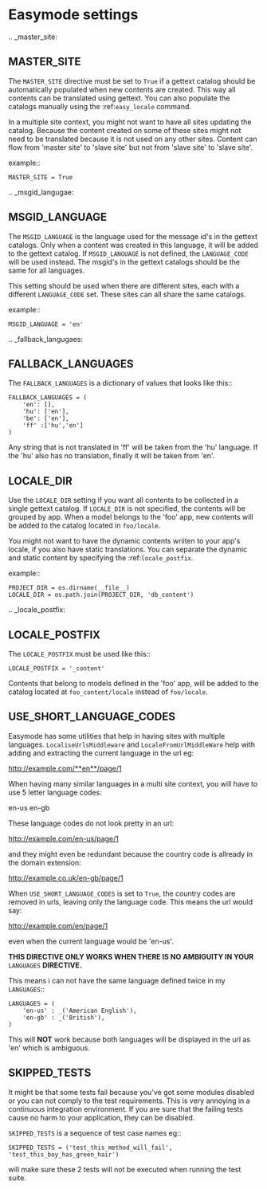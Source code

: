 Easymode settings
=================

.. _master_site:

MASTER_SITE
-----------

The ``MASTER_SITE`` directive must be set to ``True`` if a gettext catalog 
should be automatically populated when new contents are created. This way all 
contents can be translated using gettext. You can also populate the catalogs
manually using the :ref:`easy_locale` command.

In a multiple site context, you might not want to have all sites updating the
catalog. Because the content created on some of these sites might not need to
be translated because it is not used on any other sites. Content can flow from
'master site' to 'slave site' but not from 'slave site' to 'slave site'.

example::

    MASTER_SITE = True

.. _msgid_langugae:

MSGID_LANGUAGE
--------------

The ``MSGID_LANGUAGE`` is the language used for the message id's in the gettext
catalogs. Only when a content was created in this language, it will be added to
the gettext catalog. If ``MSGID_LANGUAGE`` is not defined, the ``LANGUAGE_CODE``
will be used instead. The msgid's in the gettext catalogs should be the same for 
all languages.

This setting should be used when there are different sites, each with a different 
``LANGUAGE_CODE`` set. These sites can all share the same catalogs.

example::
    
    MSGID_LANGUAGE = 'en'

.. _fallback_langugaes:

FALLBACK_LANGUAGES
------------------

The ``FALLBACK_LANGUAGES`` is a dictionary of values that looks like this::

    FALLBACK_LANGUAGES = (
        'en': [],
        'hu': ['en'],
        'be': ['en'],
        'ff' :['hu','en']
    )

Any string that is not translated in 'ff' will be taken from the 'hu' language.
If the 'hu' also has no translation, finally it will be taken from 'en'.

LOCALE_DIR
----------

Use the ``LOCALE_DIR`` setting if you want all contents to be collected in a
single gettext catalog. If ``LOCALE_DIR`` is not specified, the contents will
be grouped by app. When a model belongs to the 'foo' app, new contents will be
added to the catalog located in ``foo/locale``.

You might not want to have the dynamic contents wriiten to your app's locale, 
if you also have static translations. You can separate the dynamic and static
content by specifying the :ref:`locale_postfix`.

example::

    PROJECT_DIR = os.dirname(__file__)
    LOCALE_DIR = os.path.join(PROJECT_DIR, 'db_content')
    
.. _locale_postfix:

LOCALE_POSTFIX
--------------

The ``LOCALE_POSTFIX`` must be used like this::

    LOCALE_POSTFIX = '_content'

Contents that belong to models defined in the 'foo' app, will be added to the catalog
located at ``foo_content/locale`` instead of ``foo/locale``.

USE_SHORT_LANGUAGE_CODES
------------------------

Easymode has some utilities that help in having sites with multiple languages.
``LocaliseUrlsMiddleware`` and ``LocaleFromUrlMiddleWare`` help with adding 
and extracting the current language in the url eg:

http://example.com/**en**/page/1

When having many similar languages in a multi site context, you will have to
use 5 letter language codes:

en-us
en-gb

These language codes do not look pretty in an url:

http://example.com/en-us/page/1

and they might even be redundant because the country code is allready in the domain
extension:

http://example.co.uk/en-gb/page/1

When ``USE_SHORT_LANGUAGE_CODES`` is set to ``True``, the country codes are removed in
urls, leaving only the language code. This means the url would say:

http://example.com/en/page/1

even when the current language would be 'en-us'.

**THIS DIRECTIVE ONLY WORKS WHEN THERE IS NO AMBIGUITY IN YOUR** ``LANGUAGES`` **DIRECTIVE.**

This means i can not have the same language defined twice in my ``LANGUAGES``::

    LANGUAGES = (
        'en-us' : _('American English'),
        'en-gb' : _('British'),
    )

This will **NOT** work because both languages will be displayed in the url as 'en' which is
ambiguous.

SKIPPED_TESTS
-------------

It might be that some tests fail because you've got some modules disabled or you can not comply
to the test requirements. This is very annoying in a continuous integration environment. If you
are sure that the failing tests cause no harm to your application, they can be disabled.

``SKIPPED_TESTS`` is a sequence of test case names eg::

    SKIPPED_TESTS = ('test_this_method_will_fail', 'test_this_boy_has_green_hair')

will make sure these 2 tests will not be executed when running the test suite.

